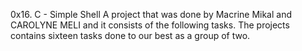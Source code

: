 0x16. C - Simple Shell
A project that was done by Macrine Mikal and CAROLYNE MELI and it consists of the following tasks.
The projects contains sixteen tasks done to our best as a group of two.
